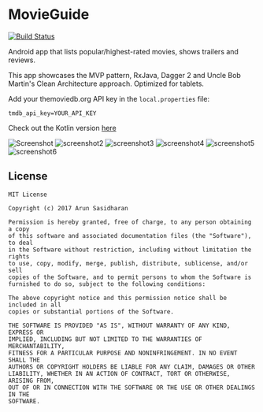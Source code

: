 # MovieGuide
[![Build Status](https://app.bitrise.io/app/e74daa103a89eb3f/status.svg?token=cNHddSJnkUmE_p7ZA9eruQ&branch=master)](https://app.bitrise.io/app/e74daa103a89eb3f)

Android app that lists popular/highest-rated movies, shows trailers and reviews.

This app showcases the MVP pattern, RxJava, Dagger 2 and Uncle Bob Martin's Clean Architecture approach.
Optimized for tablets.

Add your themoviedb.org API key in the `local.properties` file:
```
tmdb_api_key=YOUR_API_KEY
```

Check out the Kotlin version [here](https://github.com/esoxjem/MovieGuide-Kotlin)

![Screenshot](http://i.imgur.com/72PypXCm.png) 
![screenshot2](http://imgur.com/I96Eka6m.png)
![screenshot3](http://imgur.com/4qHZcejm.png)
![screenshot4](http://imgur.com/m7J8HzUm.png)
![screenshot5](http://imgur.com/PwtjZHKm.png)
![screenshot6](http://imgur.com/kNHjCXSm.png)

## License
```
MIT License

Copyright (c) 2017 Arun Sasidharan

Permission is hereby granted, free of charge, to any person obtaining a copy
of this software and associated documentation files (the "Software"), to deal
in the Software without restriction, including without limitation the rights
to use, copy, modify, merge, publish, distribute, sublicense, and/or sell
copies of the Software, and to permit persons to whom the Software is
furnished to do so, subject to the following conditions:

The above copyright notice and this permission notice shall be included in all
copies or substantial portions of the Software.

THE SOFTWARE IS PROVIDED "AS IS", WITHOUT WARRANTY OF ANY KIND, EXPRESS OR
IMPLIED, INCLUDING BUT NOT LIMITED TO THE WARRANTIES OF MERCHANTABILITY,
FITNESS FOR A PARTICULAR PURPOSE AND NONINFRINGEMENT. IN NO EVENT SHALL THE
AUTHORS OR COPYRIGHT HOLDERS BE LIABLE FOR ANY CLAIM, DAMAGES OR OTHER
LIABILITY, WHETHER IN AN ACTION OF CONTRACT, TORT OR OTHERWISE, ARISING FROM,
OUT OF OR IN CONNECTION WITH THE SOFTWARE OR THE USE OR OTHER DEALINGS IN THE
SOFTWARE.
```
